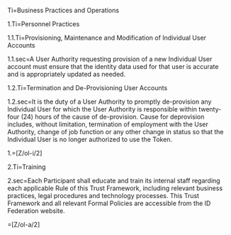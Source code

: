 Ti=Business Practices and Operations

1.Ti=Personnel Practices

1.1.Ti=Provisioning, Maintenance and Modification of Individual User Accounts

1.1.sec=A User Authority requesting provision of a new Individual User account must ensure that the identity data used for that user is accurate and is appropriately updated as needed.

1.2.Ti=Termination and De-Provisioning User Accounts

1.2.sec=It is the duty of a User Authority to promptly de-provision any Individual User for which the User Authority is responsible within twenty-four (24) hours of the cause of de-provision. Cause for deprovision includes, without limitation, termination of employment with the User Authority, change of job function or any other change in status so that the Individual User is no longer authorized to use the Token.

1.=[Z/ol-i/2]

2.Ti=Training

2.sec=Each Participant shall educate and train its internal staff regarding each applicable Rule of this Trust Framework, including relevant business practices, legal procedures and technology processes. This Trust Framework and all relevant Formal Policies are accessible from the ID Federation website. 

=[Z/ol-a/2]